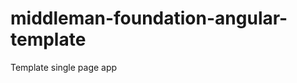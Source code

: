 middleman-foundation-angular-template
=====================================

Template single page app
